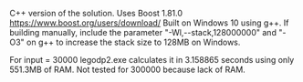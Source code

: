 C++ version of the solution. Uses Boost 1.81.0 https://www.boost.org/users/download/ 
Built on Windows 10 using g++. If building manually, include the parameter "-Wl,--stack,128000000" and "-O3" on g++ to increase the stack size to 128MB on Windows.

For input = 30000 legodp2.exe calculates it in 3.158865 seconds using only 551.3MB of RAM. Not tested for 300000 because lack of RAM.
